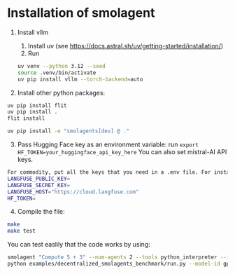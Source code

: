 # Installation of smolagent

1. Install vllm
    1. Install uv (see https://docs.astral.sh/uv/getting-started/installation/)
    2. Run 
    ```bash
    uv venv --python 3.12 --seed
    source .venv/bin/activate
    uv pip install vllm --torch-backend=auto
    ```

2. Install other python packages:
 
```bash
uv pip install flit
uv pip install .
flit install

uv pip install -e "smolagents[dev] @ ."
```

3. Pass Hugging Face key as an environment variable: run `export HF_TOKEN=your_huggingface_api_key_here`
You can also set mistral-AI API keys.
```bash
For commodity, put all the keys that you need in a .env file. For instance
LANGFUSE_PUBLIC_KEY=
LANGFUSE_SECRET_KEY=
LANGFUSE_HOST="https://cloud.langfuse.com"
HF_TOKEN=
```

4. Compile the file:
```bash
make
make test
```

You can test easlily that the code works by using:
```bash
smolagent "Compute 5 + 3" --num-agents 2 --tools python_interpreter --imports langfuse
python examples/decentralized_smolagents_benchmark/run.py --model-id gpt-4o --agent-action-type vanilla #agent-action-type code or tool-calling require a SERPER API key
```
